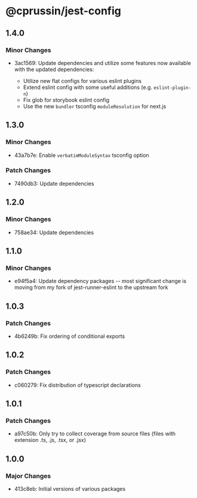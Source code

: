 # @cprussin/jest-config

## 1.4.0

### Minor Changes

- 3ac1569: Update dependencies and utilize some features now available with the updated dependencies:

  - Utilize new flat configs for various eslint plugins
  - Extend eslint config with some useful additions (e.g. `eslint-plugin-n`)
  - Fix glob for storybook eslint config
  - Use the new `bundler` tsconfig `moduleResolution` for next.js

## 1.3.0

### Minor Changes

- 43a7b7e: Enable `verbatimModuleSyntax` tsconfig option

### Patch Changes

- 7490db3: Update dependencies

## 1.2.0

### Minor Changes

- 758ae34: Update dependencies

## 1.1.0

### Minor Changes

- e94f5a4: Update dependency packages -- most significant change is moving from my fork of jest-runner-eslint to the upstream fork

## 1.0.3

### Patch Changes

- 4b6249b: Fix ordering of conditional exports

## 1.0.2

### Patch Changes

- c060279: Fix distribution of typescript declarations

## 1.0.1

### Patch Changes

- a97c50b: Only try to collect coverage from source files (files with extension .ts, .js, .tsx, or .jsx)

## 1.0.0

### Major Changes

- 413c8eb: Initial versions of various packages
